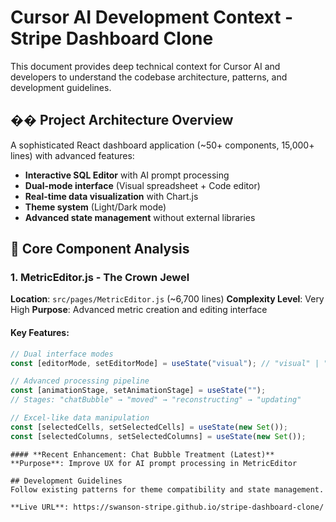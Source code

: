 # Cursor AI Development Context - Stripe Dashboard Clone

This document provides deep technical context for Cursor AI and developers to understand the codebase architecture, patterns, and development guidelines.

## ��️ Project Architecture Overview

A sophisticated React dashboard application (~50+ components, 15,000+ lines) with advanced features:

- **Interactive SQL Editor** with AI prompt processing
- **Dual-mode interface** (Visual spreadsheet + Code editor)
- **Real-time data visualization** with Chart.js
- **Theme system** (Light/Dark mode)
- **Advanced state management** without external libraries

## 🎯 Core Component Analysis

### 1. MetricEditor.js - The Crown Jewel
**Location**: `src/pages/MetricEditor.js` (~6,700 lines)
**Complexity Level**: Very High
**Purpose**: Advanced metric creation and editing interface

#### **Key Features:**
```javascript
// Dual interface modes
const [editorMode, setEditorMode] = useState("visual"); // "visual" | "code"

// Advanced processing pipeline
const [animationStage, setAnimationStage] = useState("");
// Stages: "chatBubble" → "moved" → "reconstructing" → "updating"

// Excel-like data manipulation
const [selectedCells, setSelectedCells] = useState(new Set());
const [selectedColumns, setSelectedColumns] = useState(new Set());
```
```
#### **Recent Enhancement: Chat Bubble Treatment (Latest)**
**Purpose**: Improve UX for AI prompt processing in MetricEditor

## Development Guidelines
Follow existing patterns for theme compatibility and state management.

**Live URL**: https://swanson-stripe.github.io/stripe-dashboard-clone/
